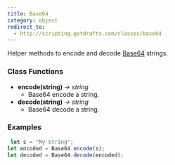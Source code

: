 ```yaml
---
title: Base64
category: object
redirect_to:
  - http://scripting.getdrafts.com/classes/base64
---
```


Helper methods to encode and decode [Base64](https://en.wikipedia.org/wiki/Base64) strings.

### Class Functions

- **encode(string)** *-> string*
  - Base64 encode a string.
- **decode(string)** *-> string*
  - Base64 decode a string.

### Examples

```javascript
 let s = "My String";
let encoded = Base64.encode(s);
let decoded = Base64.decode(encoded);
```
